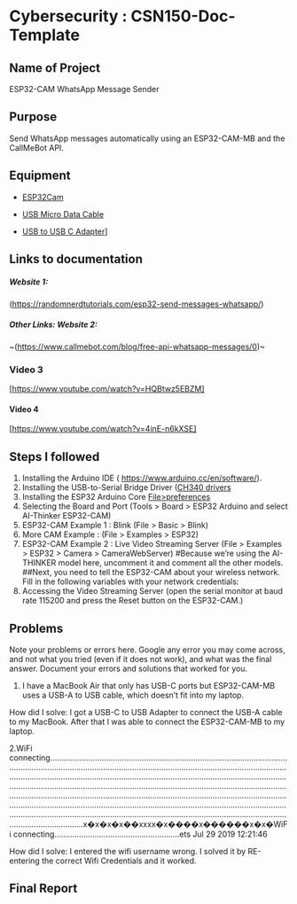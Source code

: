 # Cybersecurity : CSN150-Doc-Template

## Name of Project
ESP32-CAM WhatsApp Message Sender

## Purpose
Send WhatsApp messages automatically using an ESP32-CAM-MB and the CallMeBot API.

## Equipment
* [ESP32Cam](https://www.amazon.com/Aideepen-ESP32-CAM-Bluetooth-ESP32-CAM-MB-Arduino/dp/B08P2578LV/ref=sr_1_3?crid=4FY0ECFW0ZX7&keywords=ESP32+Cam&qid=1678902050&sprefix=esp32+cam%2Caps%2C240&sr=8-3)

* [USB Micro Data Cable](https://www.amazon.com/AmazonBasics-Male-Micro-Cable-Black/dp/B0711PVX6Z/ref=sr_1_1_sspa?keywords=micro+usb+data+cable&qid=1678902214&sprefix=Micro+USB+data+%2Caps%2C89&sr=8-1-spons&psc=1&spLa=ZW5jcnlwdGVkUXVhbGlmaWVyPUFaU0NaUVZHU1RFUlAmZW5jcnlwdGVkSWQ9QTA3NTA4MDVFVERCS01HVlgxM1YmZW5jcnlwdGVkQWRJZD1BMDE4NTE1NTIwWUdONkdWSzU1M1Amd2lkZ2V0TmFtZT1zcF9hdGYmYWN0aW9uPWNsaWNrUmVkaXJlY3QmZG9Ob3RMb2dDbGljaz10cnVl)
* [USB to USB C Adapter](https://a.co/d/0KY9rxd)]

## Links to documentation

##### Website 1: 
(https://randomnerdtutorials.com/esp32-send-messages-whatsapp/)

##### Other Links: Website 2:
~(https://www.callmebot.com/blog/free-api-whatsapp-messages/0)~

### Video 3
[https://www.youtube.com/watch?v=HQBtwz5EBZM]

#### Video 4
[https://www.youtube.com/watch?v=4inE-n6kXSE]



## Steps I followed
1. Installing the Arduino IDE ( https://www.arduino.cc/en/software/). 
2. Installing the USB-to-Serial Bridge Driver ([CH340 drivers](https://www.wch-ic.com/downloads/CH341SER_ZIP.html)
3. Installing the ESP32 Arduino Core [File>preferences](https://raw.githubusercontent.com/espressif/arduino-esp32/gh-pages/package_esp32_index.json)
4. Selecting the Board and Port (Tools > Board > ESP32 Arduino and select AI-Thinker ESP32-CAM)
5. ESP32-CAM Example 1 : Blink (File > Basic > Blink)
6. More CAM Example : (File > Examples > ESP32)
7. ESP32-CAM Example 2 : Live Video Streaming Server (File > Examples > ESP32 > Camera > CameraWebServer)
   #Because we’re using the AI-THINKER model here, uncomment it and comment all the other models.
   ##Next, you need to tell the ESP32-CAM about your wireless network. Fill in the following variables with your network credentials:
8. Accessing the Video Streaming Server (open the serial monitor at baud rate 115200 and press the Reset button on the ESP32-CAM.)






## Problems
Note your problems or errors here.  Google any error you may come across, and not what you tried (even if it does not work), and what was the final answer. Document your errors and solutions that worked for you.  

1. I have a MacBook Air that only has USB-C ports but ESP32-CAM-MB uses a USB-A to USB cable, which doesn’t fit into my laptop.

How did I solve: I got a USB-C to USB Adapter to connect the USB-A cable to my MacBook. After that I was able to connect the ESP32-CAM-MB to my laptop.

2.WiFi connecting...................................................................................................................................................................................................................................................................................................................................................................................................................................................................................................................................................................................................................................................................................................................................................................................................................................................................................................................x�x�x�x��xxxx�x����x������x�x�WiFi connecting........................................................ets Jul 29 2019 12:21:46


 How did I solve:  I entered the wifi username wrong. I solved it by RE-entering the correct Wifi Credentials and it worked.



## Final Report
